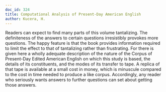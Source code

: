 ```yaml
---
doc_id: 324
title: Computational Analysis of Present-Day American English
author: Kucera, H.
---
```


Readers can expect to find many parts of this volume tantalizing.  The 
definiteness of the answers to certain questions irresistibly provokes more 
questions.  The happy feature is that the book provides information required 
to limit the effect to that of tantalizing rather than frustrating. For there 
is given here a wholly adequate description of the nature of the Corpus of
Present-Day Edited American English on which this study is based, the details 
of its constituents, and the modes of its transfer to tape.  A replica of that 
tape is available at a small cost in money, which is minuscule compared to the 
cost in time needed to produce a like corpus.  Accordingly, any reader who 
seriously wants answers to further questions can set about getting those 
answers.